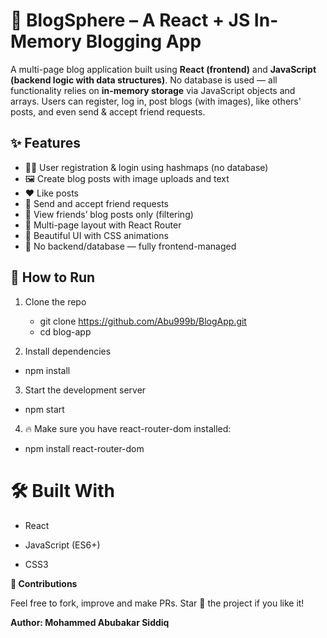 # 📝 BlogSphere – A React + JS In-Memory Blogging App

A multi-page blog application built using **React (frontend)** and **JavaScript (backend logic with data structures)**. No database is used — all functionality relies on **in-memory storage** via JavaScript objects and arrays. Users can register, log in, post blogs (with images), like others' posts, and even send & accept friend requests.

## ✨ Features

- 🧑‍💻 User registration & login using hashmaps (no database)
- 🖼️ Create blog posts with image uploads and text
- ❤️ Like posts
- 👥 Send and accept friend requests
- 👀 View friends’ blog posts only (filtering)
- 🧭 Multi-page layout with React Router
- 🎨 Beautiful UI with CSS animations
- 🚫 No backend/database — fully frontend-managed

## 🚀 How to Run

1. Clone the repo
   
   * git clone https://github.com/Abu999b/BlogApp.git
   * cd blog-app
2. Install dependencies

  * npm install
3. Start the development server

  * npm start
4. 🔥 Make sure you have react-router-dom installed:

  * npm install react-router-dom


# 🛠️ Built With
* React

* JavaScript (ES6+)

* CSS3


**🙌 Contributions**

Feel free to fork, improve and make PRs. Star 🌟 the project if you like it!

**Author: Mohammed Abubakar Siddiq**
